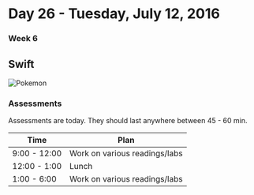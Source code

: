# Day 26  - Tuesday, July 12, 2016 

### Week 6

## Swift


![Pokemon](http://i.imgur.com/9wGIRTp.png?1)


### Assessments

Assessments are today. They should last anywhere between 45 - 60 min. 





Time       | Plan     |
----------------|-------
9:00 - 12:00  | Work on various readings/labs
12:00 - 1:00    | Lunch
1:00 - 6:00    | Work on various readings/labs











